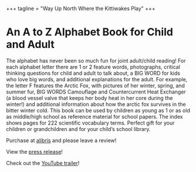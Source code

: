 +++
tagline = "Way Up North Where the Kittiwakes Play"
+++

# An A to Z Alphabet Book for Child and Adult

The alphabet has never been so much fun for joint adult/child reading! For each alphabet letter there are 1 or 2 feature words, photographs, critical thinking questions for child and adult to talk about, a BIG WORD for kids who love big words, and additional explanations for the adult. For example, the letter F features the Arctic Fox, with pictures of her winter, spring, and summer fur, BIG WORDS Camouflage and Countercurrent Heat Exchanger (a blood vessel valve that keeps her body heat in her core during the winter!) and additional information about how the arctic fox survives in the bitter winter cold. This book can be used by children as young as 1 or as old as middle/high school as reference material for school papers. The index shows pages for 222 scientific vocabulary terms. Perfect gift for your children or grandchildren and for your child’s school library.

Purchase at [alibris](https://www.alibris.com/booksearch?mtype=B&keyword=way+up+north+where+the+kittiwakes+play&hs.x=0&hs.y=0) and please leave a review!

View the [press release](https://www.webwire.com/ViewPressRel.asp?aId=310703)!

Check out the [YouTube trailer](https://www.youtube.com/watch?v=8gulrMm3gH8)!
